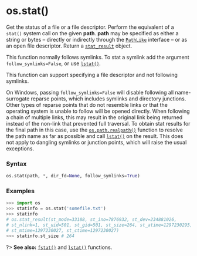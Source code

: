 # os.stat()

Get the status of a file or a file descriptor. Perform the equivalent of a `stat()` system call on the given **path**. **path** may be specified as either a string or bytes – directly or indirectly through the [`PathLike`](/modules/os/PathLike.md) interface – or as an open file descriptor. Return a [`stat_result`](/modules/os/stat_result/) object.

This function normally follows symlinks. To stat a symlink add the argument `follow_symlinks=False`, or use [`lstat()`](/modules/os/lstat.md).

This function can support specifying a file descriptor and not following symlinks.

On Windows, passing `follow_symlinks=False` will disable following all name-surrogate reparse points, which includes symlinks and directory junctions. Other types of reparse points that do not resemble links or that the operating system is unable to follow will be opened directly. When following a chain of multiple links, this may result in the original link being returned instead of the non-link that prevented full traversal. To obtain stat results for the final path in this case, use the [`os.path.realpath()`](/modules/os/path/realpath.md) function to resolve the path name as far as possible and call [`lstat()`](/modules/os/lstat.md) on the result. This does not apply to dangling symlinks or junction points, which will raise the usual exceptions.

### Syntax

```python
os.stat(path, *, dir_fd=None, follow_symlinks=True)
```

### Examples

```python
>>> import os
>>> statinfo = os.stat('somefile.txt')
>>> statinfo
# os.stat_result(st_mode=33188, st_ino=7876932, st_dev=234881026,
# st_nlink=1, st_uid=501, st_gid=501, st_size=264, st_atime=1297230295,
# st_mtime=1297230027, st_ctime=1297230027)
>>> statinfo.st_size # 264
```

?> **See also:** [`fstat()`](/modules/os/fstat.md) and [`lstat()`](/modules/os/lstat.md) functions.